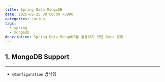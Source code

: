 ```yaml
---
title: Spring Data MongoDB
date: 2025-02-25 00:00:00 +0900
categories: spring
tags:
  - spring
  - mongodb
description: Spring Data MongoDB를 활용하기 위한 Docs 정리
---
```


## 1. MongoDB Support
---

- `@Configuration` 방식의